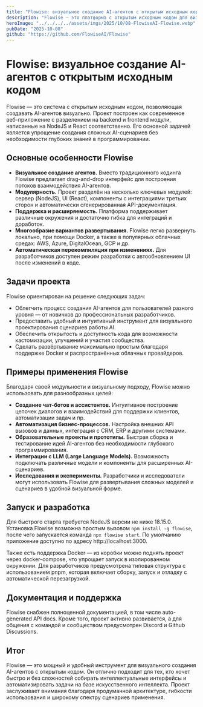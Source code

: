 ```yaml
---
title: "Flowise: визуальное создание AI-агентов с открытым исходным кодом"
description: "Flowise — это платформа с открытым исходным кодом для визуального создания и развертывания AI-агентов с поддержкой различных облачных и локальных инфраструктур."
heroImage: "../../../../assets/imgs/2025/10/08-FlowiseAI-Flowise.webp"
pubDate: "2025-10-08"
github: "https://github.com/FlowiseAI/Flowise"
---
```


# Flowise: визуальное создание AI-агентов с открытым исходным кодом

Flowise — это система с открытым исходным кодом, позволяющая создавать AI-агентов визуально. Проект построен как современное веб-приложение с разделением на backend и frontend модули, написанные на NodeJS и React соответственно. Его основной задачей является упрощение создания сложных AI-сценариев без необходимости глубоких знаний в программировании.

## Основные особенности Flowise

- **Визуальное создание агентов.** Вместо традиционного кодинга Flowise предлагает drag-and-drop интерфейс для построения потоков взаимодействия AI-агентов.
- **Модулярность.** Проект разделён на несколько ключевых модулей: сервер (NodeJS), UI (React), компоненты с интеграциями третьих сторон и автоматически сгенерированная API-документация.
- **Поддержка и расширяемость.** Платформа поддерживает различные окружения и достаточно гибка для интеграций и доработок.
- **Многообразие вариантов развертывания.** Flowise легко развернуть локально, при помощи Docker, а также в популярных облачных средах: AWS, Azure, DigitalOcean, GCP и др.
- **Автоматическая перекомпиляция при изменениях.** Для разработчиков доступен режим разработки с автообновлением UI после изменений в коде.

## Задачи проекта

Flowise ориентирован на решение следующих задач:

- Облегчить процесс создания AI-агентов для пользователей разного уровня — от новичков до профессиональных разработчиков.
- Предоставить удобный и интуитивный инструмент для визуального проектирования сценариев работы AI.
- Обеспечить открытость и доступность кода для возможности кастомизации, улучшений и участия сообщества.
- Сделать развёртывание максимально простым благодаря поддержке Docker и распространённых облачных провайдеров.

## Примеры применения Flowise

Благодаря своей модульности и визуальному подходу, Flowise можно использовать для разнообразных целей:

- **Создание чат-ботов и ассистентов.** Интуитивное построение цепочек диалогов и взаимодействий для поддержки клиентов, автоматизации задач и пр.
- **Автоматизация бизнес-процессов.** Настройка внешних API вызовов и данных, интеграция с CRM, ERP и другими системами.
- **Образовательные проекты и прототипы.** Быстрая сборка и тестирование идей AI-агентов без необходимости глубокого программирования.
- **Интеграции с LLM (Large Language Models).** Возможность подключать различные модели и компоненты для расширенных AI-сценариев.
- **Исследования и эксперименты.** Разработчики и исследователи могут использовать Flowise для развертывания сложных моделей и сценариев в удобной визуальной форме.

## Запуск и разработка

Для быстрого старта требуется NodeJS версии не ниже 18.15.0. Установка Flowise возможна простым вызовом `npm install -g flowise`, после чего запускается команда `npx flowise start`. По умолчанию приложение доступно по адресу http://localhost:3000.

Также есть поддержка Docker — из коробки можно поднять проект через docker-compose, что упрощает запуск в изолированном окружении. Для разработчиков предусмотрена типовая структура с использованием pnpm, которая включает сборку, запуск и отладку с автоматической перезагрузкой.

## Документация и поддержка

Flowise снабжен полноценной документацией, в том числе auto-generated API docs. Кроме того, проект активно развивается, а для общения с командой и сообществом предусмотрен Discord и Github Discussions.

## Итог

Flowise — это мощный и удобный инструмент для визуального создания AI-агентов с открытым кодом. Он отлично подходит для тех, кто хочет быстро и без сложностей собирать интеллектуальные интерфейсы и автоматизировать задачи на базе искусственного интеллекта. Проект заслуживает внимания благодаря продуманной архитектуре, гибкости использования и широкому спектру сценариев применения.